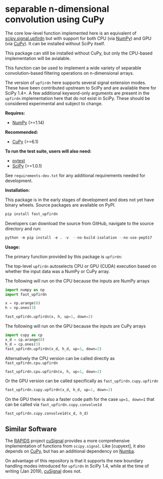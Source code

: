 # separable n-dimensional convolution using CuPy

The core low-level function implemented here is an equivalent of
[scipy.signal.upfirdn] but with support for both CPU (via [NumPy]) and GPU
(via [CuPy]). It can be installed without SciPy itself.

This package can still be installed without CuPy, but only the CPU-based
implementation will be avialable.

This function can be used to implement a wide variety of separable
convolution-based filtering operations on n-dimensional arrays.

The version of ``upfirdn`` here supports several signal extension modes. These
have been contributed upstream to SciPy and are available there for SciPy 1.4+.
A few additional keyword-only arguments are present in the ``upfirdn``
implementation here that do not exist in SciPy. These should be considered
experimental and subject to change.

**Requires:**

- [NumPy]  (>=1.14)

**Recommended:**

- [CuPy]  (>=6.1)

**To run the test suite, users will also need:**

- [pytest]
- [SciPy]  (>=1.0.1)


See ``requirements-dev.txt`` for any additional requirements needed for
development.

**Installation:**

This package is in the early stages of development and does not yet have
binary wheels. Source packages are available on PyPI.

```Python
pip install fast_upfirdn
```

Developers can download the source from GitHub, navigate to the source
directory and run:

```Python
python -m pip install -e . -v  --no-build-isolation --no-use-pep517
```

**Usage:**

The primary function provided by this package is `upfirdn`:

The top-level ``upfirdn`` autoselects CPU or GPU (CUDA) execution based on
whether the input data was a NumPy or CuPy array.


The following will run on the CPU because the inputs are NumPy arrays
```Python
import numpy as np
import fast_upfirdn

x = np.arange(8)
h = np.ones(3)

fast_upfirdn.upfirdn(x, h, up=1, down=2)
```

The following will run on the GPU because the inputs are CuPy arrays
```Python
import cupy as cp
x_d = cp.arange(8)
h_d = cp.ones(3)
fast_upfirdn.upfirdn(x_d, h_d, up=1, down=2)
```

Alternatively the CPU version can be called directly as
``fast_upfirdn.cpu.upfirdn``

```Python
fast_upfirdn.cpu.upfirdn(x, h, up=1, down=2)
```

Or the GPU version can be called specifically as ``fast_upfirdn.cupy.upfirdn``
```Python
fast_upfirdn.cupy.upfirdn(x_d, h_d, up=1, down=2)
```

On the GPU there is also a faster code path for the case ``up=1, down=1`` that
can be called via ``fast_upfirdn.cupy.convolve1d``
```Python
fast_upfirdn.cupy.convolve1d(x_d, h_d)
```

## Similar Software

The [RAPIDS] project [cuSignal] provides a more comprehensive implementation
of functions from ``scipy.signal``. Like [cupyext], it also depends on [CuPy],
but has an additional dependency on [Numba].

On advantage of this repository is that it supports the new boundary handling
modes introduced for ``upfirdn`` in SciPy 1.4, while at the time of writing
(Jan 2019), [cuSignal] does not.


[conda]: https://docs.conda.io/en/latest/
[CuPy]: https://cupy.chainer.org
[cuSignal]: https://github.com/rapidsai/cusignal
[Numba]: numba.pydata.org
[NumPy]: https://numpy.org/
[PyPI]: https://pypi.org
[pytest]: https://docs.pytest.org/en/latest/
[RAPIDS]: https://rapids.ai
[SciPy]: https://scipy.org
[scikit-image]: https://scikit-image.org
[scipy.signal.upfirdn]: https://docs.scipy.org/doc/scipy/reference/generated/scipy.signal.upfirdn.html
